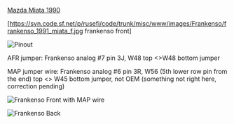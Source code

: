 [Mazda Miata 1990](Mazda-Miata-1990)

[<https://svn.code.sf.net/p/rusefi/code/trunk/misc/www/images/Frankenso/frankenso_1991_miata_f.jpg> frankenso front]

![Pinout](Images/frankenso_connector_miata_1991.png)

AFR jumper: Frankenso analog #7 pin 3J, W48 top <>W48 bottom jumper

MAP jumper wire: Frankenso analog #6 pin 3R, W56 (5th lower row pin from the end) top <> W45 bottom jumper, not OEM (something not right here, correction pending)

![Frankenso Front with MAP wire](Images/frankenso_1991_miata_f_map_wire.jpg)

![Frankenso Back](Images/frankenso_1991_miata_b.jpg)

